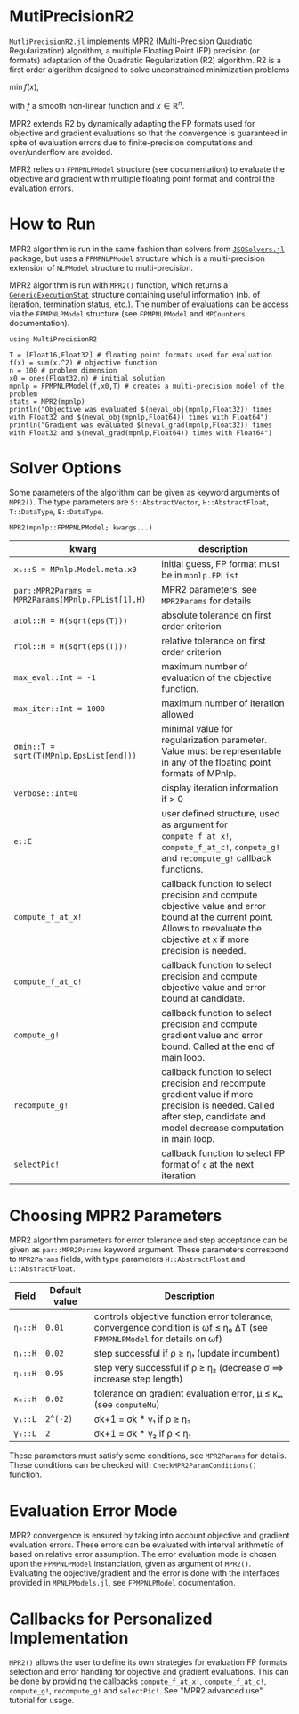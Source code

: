# MutiPrecisionR2

`MutliPrecisionR2.jl` implements MPR2 (Multi-Precision Quadratic Regularization) algorithm, a multiple Floating Point (FP) precision (or formats) adaptation of the Quadratic Regularization (R2) algorithm. R2 is a first order algorithm designed to solve unconstrained minimization problems

$\min f(x)$,

with $f$ a smooth non-linear function and $x \in \mathbb{R}^n$.

MPR2 extends R2 by dynamically adapting the FP formats used for objective and gradient evaluations so that the convergence is guaranteed in spite of evaluation errors due to finite-precision computations and over/underflow are avoided.

MPR2 relies on `FPMPNLPModel` structure (see documentation) to evaluate the objective and gradient with multiple floating point format and control the evaluation errors.

# How to Run

MPR2 algorithm is run in the same fashion than solvers from [`JSOSolvers.jl`](https://github.com/JuliaSmoothOptimizers/JSOSolvers.jl) package, but uses a `FPMPNLPModel` structure which is a multi-precision extension of `NLPModel` structure to multi-precision.

MPR2 algorithm is run with `MPR2()` function, which returns a [`GenericExecutionStat`](https://github.com/JuliaSmoothOptimizers/SolverCore.jl) structure containing useful information (nb. of iteration, termination status, etc.). The number of evaluations can be access via the `FPMPNLPModel` structure (see `FPMPNLPModel` and `MPCounters` documentation).
```@example
using MultiPrecisionR2

T = [Float16,Float32] # floating point formats used for evaluation
f(x) = sum(x.^2) # objective function
n = 100 # problem dimension
x0 = ones(Float32,n) # initial solution
mpnlp = FPMPNLPModel(f,x0,T) # creates a multi-precision model of the problem
stats = MPR2(mpnlp)
println("Objective was evaluated $(neval_obj(mpnlp,Float32)) times with Float32 and $(neval_obj(mpnlp,Float64)) times with Float64")
println("Gradient was evaluated $(neval_grad(mpnlp,Float32)) times with Float32 and $(neval_grad(mpnlp,Float64)) times with Float64")
```

# Solver Options

Some parameters of the algorithm can be given as keyword arguments of `MPR2()`. The type parameters are `S::AbstractVector`, `H::AbstractFloat`, `T::DataType`, `E::DataType`.

`MPR2(mpnlp::FPMPNLPModel; kwargs...)`

|kwarg|description|
|-----|-----------|
`x₀::S = MPnlp.Model.meta.x0` | initial guess, FP format must be in `mpnlp.FPList` 
`par::MPR2Params = MPR2Params(MPnlp.FPList[1],H)` | MPR2 parameters, see `MPR2Params` for details
`atol::H = H(sqrt(eps(T)))` | absolute tolerance on first order criterion 
`rtol::H = H(sqrt(eps(T)))` | relative tolerance on first order criterion
`max_eval::Int = -1` | maximum number of evaluation of the objective function.
`max_iter::Int = 1000` | maximum number of iteration allowed
`σmin::T = sqrt(T(MPnlp.EpsList[end]))` | minimal value for regularization parameter. Value must be representable in any of the floating point formats of MPnlp. 
`verbose::Int=0` | display iteration information if > 0
`e::E` | user defined structure, used as argument for `compute_f_at_x!`, `compute_f_at_c!`, `compute_g!` and `recompute_g!` callback functions.
`compute_f_at_x!` | callback function to select precision and compute objective value and error bound at the current point. Allows to reevaluate the objective at x if more precision is needed.
`compute_f_at_c!` | callback function to select precision and compute objective value and error bound at candidate.
`compute_g!` | callback function to select precision and compute gradient value and error bound. Called at the end of main loop.
`recompute_g!` | callback function to select precision and recompute gradient value if more precision is needed. Called after step, candidate and model decrease computation in main loop.
`selectPic!` | callback function to select FP format of `c` at the next iteration

# Choosing MPR2 Parameters

MPR2 algorithm parameters for error tolerance and step acceptance can be given as `par::MPR2Params` keyword argument.
These parameters correspond to `MPR2Params` fields, with type parameters `H::AbstractFloat` and `L::AbstractFloat`.

|Field|Default value|Description|
|-----|-----------|-------------|
`η₀::H` | `0.01` |  controls objective function error tolerance, convergence condition is ωf ≤ η₀ ΔT (see `FPMPNLPModel` for details on ωf) 
`η₁::H` | `0.02` | step successful if ρ ≥ η₁ (update incumbent)
`η₂::H` | `0.95` | step very successful if ρ ≥ η₂ (decrease σ ⟹ increase step length)
`κₘ::H` | `0.02` | tolerance on gradient evaluation error, μ ≤ κₘ (see `computeMu`) 
`γ₁::L` | `2^(-2)` | σk+1 = σk * γ₁ if ρ ≥ η₂
`γ₂::L` | `2` | σk+1 = σk * γ₂ if ρ < η₁

These parameters must satisfy some conditions, see `MPR2Params` for details. These conditions can be checked with `CheckMPR2ParamConditions()` function.

# Evaluation Error Mode

MPR2 convergence is ensured by taking into account objective and gradient evaluation errors. These errors can be evaluated with interval arithmetic of based on relative error assumption. The error evaluation mode is chosen upon the `FPMPNLPModel` instanciation, given as argument of `MPR2()`. Evaluating the objective/gradient and the error is done with the interfaces provided in `MPNLPModels.jl`, see `FPMPNLPModel` documentation. 

# Callbacks for Personalized Implementation

`MPR2()` allows the user to define its own strategies for evaluation FP formats selection and error handling for objective and gradient evaluations. This can be done by providing the callbacks `compute_f_at_x!`, `compute_f_at_c!`, `compute_g!`, `recompute_g!` and `selectPic!`.
See "MPR2 advanced use" tutorial for usage. 
